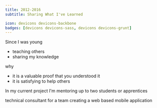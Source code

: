 ```yaml
---
title: 2012-2016
subtitle: Sharing What I've Learned

icon: devicons devicons-backbone
badges: [devicons devicons-sass, devicons devicons-grunt]
---
```


Since I was young

  - teaching others
  - sharing my knowledge

why

  - it is a valuable proof that you understood it
  - it is satisfying to help others

In my current project I'm mentoring up to two students or apprentices

technical consultant for a team creating a web based mobile application
